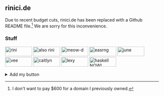 ## rinici.de

Due to recent budget cuts, rinici.de has been replaced with a Github README file.[^1] We are sorry for this inconvenience.

### Stuff

[<img width="88" height="31" alt="rini" src="https://github.com/user-attachments/assets/8fab1976-c32b-45eb-8104-93d8d86cfc14">](https://github.com/rniii)
[<img width="88" height="31" alt="also rini" src="https://meow-d.github.io/assets/images/buttons/rini.png">](https://rinici.de)
[<img width="88" height="31" alt="meow-d" src="https://meow-d.github.io/assets/images/buttons/meow_d.webp">](https://meow-d.github.io/)
[<img width="88" height="31" alt="easrng" src="https://badges.easrng.net/easrng.gif">](https://easrng.net)
[<img width="88" height="31" alt="june" src="https://meow-d.github.io/assets/images/buttons/june.png">](https://girlboss.ceo/)
[<img width="88" height="31" alt="vee" src="https://vendicated.dev/assets/88x31/me.gif">](https://vendicated.dev)
[<img width="88" height="31" alt="caitlyn" src="https://caitlyn.moe/88x31.png">](https://caitlyn.moe)
[<img width="88" height="31" alt="lexy" src="https://uncutified.moe/88x31.png">](https://uncutified.moe)
[<img width="88" height="31" alt="haskell NOW!" src="https://github.com/user-attachments/assets/0c4ec54e-8978-4510-b6da-c313fd14e525">](https://book.realworldhaskell.org/read/getting-started.html)

<!-- [<img width="88" height="31" alt="" src="">]() -->

<details>
<summary>
Add my button
</summary>

---

Copy the image to your website and link it to [my profile](https://github.com/rniii) (please don't be silly and actually hotlink to Github). Or use the cooler one:

![](https://cdn.discordapp.com/emojis/598225127947370538.webp?size=24)

```html
<iframe width="88" height="31" style="border:none" sandbox="allow-scripts allow-popups"
srcdoc="<!doctype html><body onload=&#34;d=d.style,d.position=`absolute`,x=0,y=Math.random()*66|0,u=v=1,c=3
setInterval`x+=u${166}y+=v,z=x<=0||x>=20,w=y<=0||y>=67
z&&w?c=(c+3)%6-1:0,u^=-z-z,v^=-w-w
d.background='hwb('+60*c+' 0 0)'
d.top=x+'px',d.left=y+'px'`&#34;bgcolor=#000><a href=https://github.com/rniii target=_blank><img id=d src=data:image/gif;base64,R0lGODdhFQALAHcAACH5BAkKAAAALAAAAAAVAAsAgAAAAAAAAAInDI4Xa6m8EkNQPQtivnvuH3mc1pSlU3EUxJrtC8eig851Q2daTjMFADs>'></iframe>
```

</details>

[^1]: I don't want to pay $600 for a domain I previously owned.
